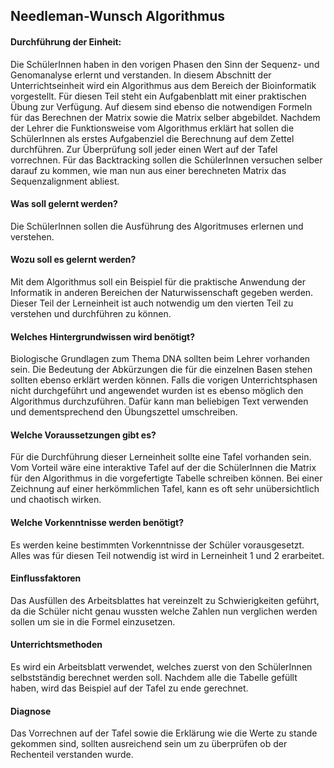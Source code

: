 ## Needleman-Wunsch Algorithmus
#### Durchführung der Einheit:
Die SchülerInnen haben in den vorigen Phasen den Sinn der Sequenz- und Genomanalyse erlernt und verstanden. 
In diesem Abschnitt der Unterrichtseinheit wird ein Algorithmus aus dem Bereich der Bioinformatik vorgestellt. 
Für diesen Teil steht ein Aufgabenblatt mit einer praktischen Übung zur Verfügung. Auf diesem sind ebenso die 
notwendigen Formeln für das Berechnen der Matrix sowie die Matrix selber abgebildet. Nachdem der Lehrer die Funktionsweise
vom Algorithmus erklärt hat sollen die SchülerInnen als erstes Aufgabenziel die Berechnung auf dem Zettel durchführen. 
Zur Überprüfung soll jeder einen Wert auf der Tafel vorrechnen. Für das Backtracking sollen die SchülerInnen versuchen 
selber darauf zu kommen, wie man nun aus einer berechneten Matrix das Sequenzalignment abliest. 

#### Was soll gelernt werden?
Die SchülerInnen sollen die Ausführung des Algoritmuses erlernen und verstehen.

#### Wozu soll es gelernt werden?
Mit dem Algorithmus soll ein Beispiel für die praktische Anwendung der Informatik in 
anderen Bereichen der Naturwissenschaft gegeben werden. Dieser Teil der Lerneinheit ist auch notwendig 
um den vierten Teil zu verstehen und durchführen zu können.

#### Welches Hintergrundwissen wird benötigt?
Biologische Grundlagen zum Thema DNA sollten beim Lehrer vorhanden sein. 
Die Bedeutung der Abkürzungen die für die einzelnen Basen stehen  sollten ebenso erklärt werden können.
Falls  die vorigen Unterrichtsphasen nicht durchgeführt und angewendet wurden ist es ebenso möglich den 
Algorithmus durchzuführen. Dafür kann man beliebigen Text verwenden und dementsprechend den Übungszettel umschreiben.

#### Welche Voraussetzungen gibt es?
Für die Durchführung dieser Lerneinheit sollte eine Tafel vorhanden sein. 
Vom Vorteil  wäre eine interaktive Tafel auf der die SchülerInnen die Matrix für den Algorithmus in die 
vorgefertigte Tabelle schreiben können. Bei einer  Zeichnung auf einer herkömmlichen Tafel, 
kann es oft sehr unübersichtlich und chaotisch wirken. 

#### Welche Vorkenntnisse werden benötigt?
Es werden keine bestimmten Vorkenntnisse der Schüler vorausgesetzt.
Alles was für diesen Teil notwendig ist wird in Lerneinheit 1 und 2 erarbeitet.

#### Einflussfaktoren
Das Ausfüllen des Arbeitsblattes hat vereinzelt zu Schwierigkeiten geführt, da die Schüler nicht genau wussten
welche Zahlen nun verglichen werden sollen um sie in die Formel einzusetzen.

#### Unterrichtsmethoden
Es wird ein Arbeitsblatt verwendet, welches zuerst von den SchülerInnen selbstständig berechnet werden soll.
Nachdem alle die Tabelle gefüllt haben, wird das Beispiel auf der Tafel zu ende gerechnet.

#### Diagnose 
Das Vorrechnen auf der Tafel sowie die Erklärung wie die Werte zu stande gekommen sind, sollten ausreichend sein um
zu überprüfen ob der Rechenteil verstanden wurde. 
